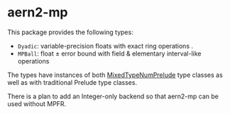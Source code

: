 # aern2-mp

This package provides the following types:
  
  * `Dyadic`:  variable-precision floats with exact ring operations
  .
  * `MPBall`: float ± error bound with field & elementary interval-like operations
  
The types have instances of both [MixedTypeNumPrelude](https://hackage.haskell.org/package/mixed-types-num) type classes as well as with traditional Prelude type classes.

There is a plan to add an Integer-only backend so that aern2-mp can be used without MPFR.
